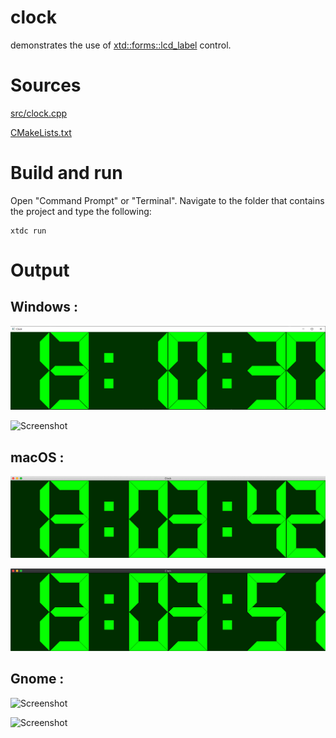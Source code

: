 # clock

demonstrates the use of [xtd::forms::lcd_label](../../../../src/xtd_forms/include/xtd/forms/lcd_label.hpp) control.

# Sources

[src/clock.cpp](src/clock.cpp)

[CMakeLists.txt](CMakeLists.txt)

# Build and run

Open "Command Prompt" or "Terminal". Navigate to the folder that contains the project and type the following:

```shell
xtdc run
```

# Output

## Windows :

![Screenshot](../../../../docs/pictures/examples/clock_w.png)

![Screenshot](../../../../docs/pictures/examples/clock_wd.png)

## macOS :

![Screenshot](../../../../docs/pictures/examples/clock_m.png)

![Screenshot](../../../../docs/pictures/examples/clock_md.png)

## Gnome :

![Screenshot](../../../../docs/pictures/examples/clock_g.png)

![Screenshot](../../../../docs/pictures/examples/clock_gd.png)
